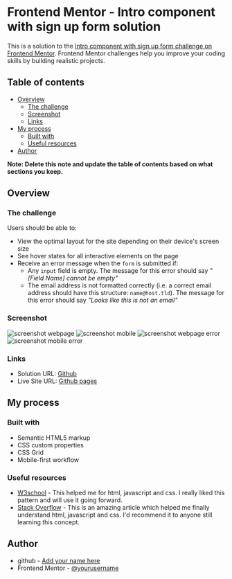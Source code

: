 # Frontend Mentor - Intro component with sign up form solution

This is a solution to the [Intro component with sign up form challenge on Frontend Mentor](https://www.frontendmentor.io/challenges/intro-component-with-signup-form-5cf91bd49edda32581d28fd1). Frontend Mentor challenges help you improve your coding skills by building realistic projects. 

## Table of contents

- [Overview](#overview)
  - [The challenge](#the-challenge)
  - [Screenshot](#screenshot)
  - [Links](#links)
- [My process](#my-process)
  - [Built with](#built-with)
  - [Useful resources](#useful-resources)
- [Author](#author)


**Note: Delete this note and update the table of contents based on what sections you keep.**

## Overview

### The challenge

Users should be able to:

- View the optimal layout for the site depending on their device's screen size
- See hover states for all interactive elements on the page
- Receive an error message when the `form` is submitted if:
  - Any `input` field is empty. The message for this error should say *"[Field Name] cannot be empty"*
  - The email address is not formatted correctly (i.e. a correct email address should have this structure: `name@host.tld`). The message for this error should say *"Looks like this is not an email"*

### Screenshot

![screenshot webpage](./screenshot/screenshot-webpage)
![screenshot mobile](./screenshot/screenshot-mobile)
![screenshot webpage error](./screenshot/screenshot-webpage-error)
![screenshot mobile error](./screenshot/screenshot-mobile-error)

### Links

- Solution URL: [Github](https://github.com/rivaldyava01/Frontend-Mentor-intro-Form)
- Live Site URL: [Github pages](https://rivaldyava01.github.io/Frontend-Mentor-intro-Form/)

## My process

### Built with

- Semantic HTML5 markup
- CSS custom properties
- CSS Grid
- Mobile-first workflow

### Useful resources

- [W3school](https://www.w3school.com) - This helped me for html, javascript and css. I really liked this pattern and will use it going forward.
- [Stack Overflow](https://stackoverflow.com/) - This is an amazing article which helped me finally understand html, javascript and css. I'd recommend it to anyone still learning this concept.

## Author

- github - [Add your name here](https://github.com/rivaldyava01)
- Frontend Mentor - [@yourusername](https://www.frontendmentor.io/profile/rivaldyava01)

